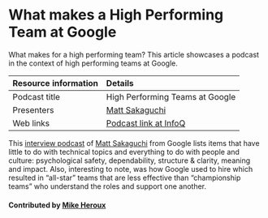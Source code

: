 # What makes a High Performing Team at Google
What makes for a high performing team? This article showcases a podcast in the context of high performing teams at Google.

Resource information | Details 
:--- | :--- 
Podcast title  | High Performing Teams at Google 
Presenters | [Matt Sakaguchi](https://qconsf.com/sf2016/sf2016/users/matt-sakaguchi.html)
Web links | [Podcast link at InfoQ](https://www.infoq.com/podcasts/matt-sakaguchi-google-performing-teams/)

  This [interview podcast](https://www.infoq.com/podcasts/matt-sakaguchi-google-performing-teams "High Performing Teams at Google") of [Matt Sakaguchi](https://qconsf.com/sf2016/sf2016/users/matt-sakaguchi.html "Matt Sakaguchi Profile") from Google lists items that have little to do with technical topics and everything to do with people and culture: psychological safety, dependability, structure & clarity, meaning and impact. Also, interesting to note, was how Google used to hire which resulted in “all-star” teams that are less effective than “championship teams” who understand the roles and support one another.

#### Contributed by [Mike Heroux](https://github.com/maherou)

<!---
Publish: yes
Categories: collaboration
Topics: strategies for more effective teams
Tags: podcast-episode
Level: 2
Prerequisites: defaults
Aggregate: none
--->
